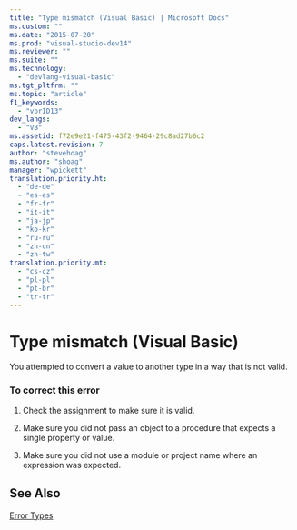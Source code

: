 ```yaml
---
title: "Type mismatch (Visual Basic) | Microsoft Docs"
ms.custom: ""
ms.date: "2015-07-20"
ms.prod: "visual-studio-dev14"
ms.reviewer: ""
ms.suite: ""
ms.technology: 
  - "devlang-visual-basic"
ms.tgt_pltfrm: ""
ms.topic: "article"
f1_keywords: 
  - "vbrID13"
dev_langs: 
  - "VB"
ms.assetid: f72e9e21-f475-43f2-9464-29c8ad27b6c2
caps.latest.revision: 7
author: "stevehoag"
ms.author: "shoag"
manager: "wpickett"
translation.priority.ht: 
  - "de-de"
  - "es-es"
  - "fr-fr"
  - "it-it"
  - "ja-jp"
  - "ko-kr"
  - "ru-ru"
  - "zh-cn"
  - "zh-tw"
translation.priority.mt: 
  - "cs-cz"
  - "pl-pl"
  - "pt-br"
  - "tr-tr"
---
```

# Type mismatch (Visual Basic)
You attempted to convert a value to another type in a way that is not valid.  
  
### To correct this error  
  
1.  Check the assignment to make sure it is valid.  
  
2.  Make sure you did not pass an object to a procedure that expects a single property or value.  
  
3.  Make sure you did not use a module or project name where an expression was expected.  
  
## See Also  
 [Error Types](../../../visual-basic/programming-guide/language-features/error-types.md)